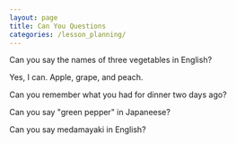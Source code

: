 ```yaml
---
layout: page
title: Can You Questions
categories: /lesson_planning/
---
```


Can you say the names of three vegetables in English?

Yes, I can. Apple, grape, and peach.

Can you remember what you had for dinner two days ago?

Can you say "green pepper" in Japaneese?

Can you say medamayaki in English?
